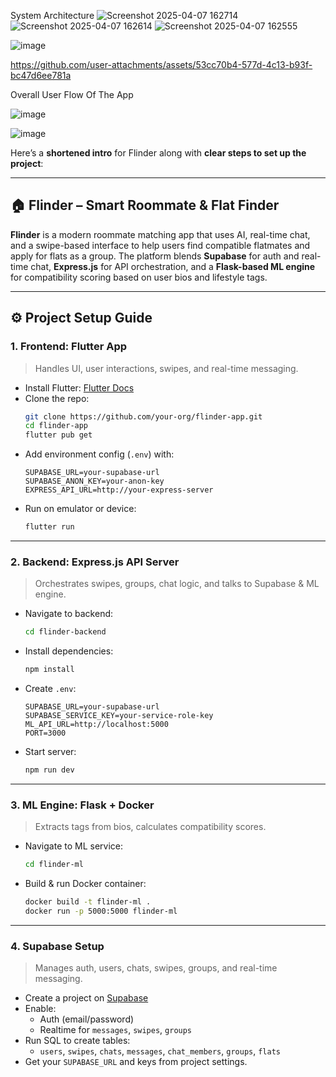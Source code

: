 System Architecture 
![Screenshot 2025-04-07 162714](https://github.com/user-attachments/assets/bd9448f9-29b0-4265-9891-799a32c70d74)
![Screenshot 2025-04-07 162614](https://github.com/user-attachments/assets/ad89142d-2b34-4bb0-84d2-2032d4511a2c)
![Screenshot 2025-04-07 162555](https://github.com/user-attachments/assets/f654b107-9a3e-43a4-a613-69ec5f645029)

![image](https://github.com/user-attachments/assets/e4004ceb-b8e3-4947-baa6-ac0648be05dd)


https://github.com/user-attachments/assets/53cc70b4-577d-4c13-b93f-bc47d6ee781a




Overall User Flow Of The App

![image](https://github.com/user-attachments/assets/fee4111e-df58-4e26-9d0a-45c3e29fc7cb)

![image](https://github.com/user-attachments/assets/95909731-433d-4d1e-9fd1-90b5eb8b556d)


Here’s a **shortened intro** for Flinder along with **clear steps to set up the project**:

---

## 🏠 Flinder – Smart Roommate & Flat Finder

**Flinder** is a modern roommate matching app that uses AI, real-time chat, and a swipe-based interface to help users find compatible flatmates and apply for flats as a group. The platform blends **Supabase** for auth and real-time chat, **Express.js** for API orchestration, and a **Flask-based ML engine** for compatibility scoring based on user bios and lifestyle tags.

---

## ⚙️ Project Setup Guide

### 1. **Frontend: Flutter App**
> Handles UI, user interactions, swipes, and real-time messaging.

- Install Flutter: [Flutter Docs](https://docs.flutter.dev/get-started/install)
- Clone the repo:  
  ```bash
  git clone https://github.com/your-org/flinder-app.git
  cd flinder-app
  flutter pub get
  ```
- Add environment config (`.env`) with:
  ```env
  SUPABASE_URL=your-supabase-url
  SUPABASE_ANON_KEY=your-anon-key
  EXPRESS_API_URL=http://your-express-server
  ```
- Run on emulator or device:
  ```bash
  flutter run
  ```

---

### 2. **Backend: Express.js API Server**
> Orchestrates swipes, groups, chat logic, and talks to Supabase & ML engine.

- Navigate to backend:
  ```bash
  cd flinder-backend
  ```
- Install dependencies:
  ```bash
  npm install
  ```
- Create `.env`:
  ```env
  SUPABASE_URL=your-supabase-url
  SUPABASE_SERVICE_KEY=your-service-role-key
  ML_API_URL=http://localhost:5000
  PORT=3000
  ```
- Start server:
  ```bash
  npm run dev
  ```

---

### 3. **ML Engine: Flask + Docker**
> Extracts tags from bios, calculates compatibility scores.

- Navigate to ML service:
  ```bash
  cd flinder-ml
  ```
- Build & run Docker container:
  ```bash
  docker build -t flinder-ml .
  docker run -p 5000:5000 flinder-ml
  ```

---

### 4. **Supabase Setup**
> Manages auth, users, chats, swipes, groups, and real-time messaging.

- Create a project on [Supabase](https://supabase.com)
- Enable:
  - Auth (email/password)
  - Realtime for `messages`, `swipes`, `groups`
- Run SQL to create tables:
  - `users`, `swipes`, `chats`, `messages`, `chat_members`, `groups`, `flats`
- Get your `SUPABASE_URL` and keys from project settings.



